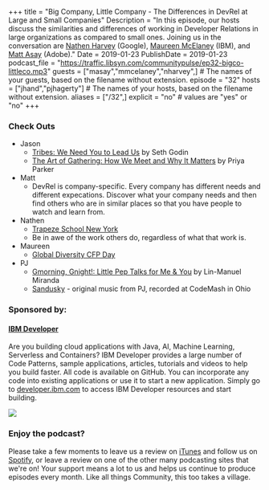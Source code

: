 +++
title = "Big Company, Little Company - The Differences in DevRel at Large and Small Companies"
Description = "In this episode, our hosts discuss the similarities and differences of working in Developer Relations in large organizations as compared to small ones. Joining us in the conversation are [Nathen Harvey](https://twitter.com/nathenharvey) (Google), [Maureen McElaney](https://twitter.com/Mo_Mack) (IBM), and [Matt Asay](https://twitter.com/mjasay) (Adobe)."
Date = 2019-01-23
PublishDate = 2019-01-23
podcast_file = "https://traffic.libsyn.com/communitypulse/ep32-bigco-littleco.mp3"
guests = ["masay","mmcelaney","nharvey",] # The names of your guests, based on the filename without extension.
episode = "32"
hosts = ["jhand","pjhagerty"] # The names of your hosts, based on the filename without extension.
aliases = ["/32",]
explicit = "no" # values are "yes" or "no"
+++
### Check Outs

* Jason
  * [Tribes: We Need You to Lead Us](https://amzn.to/2RYWs4f) by Seth Godin
  * [The Art of Gathering: How We Meet and Why It Matters](https://amzn.to/2S5wAUf) by Priya Parker
* Matt
  * DevRel is company-specific. Every company has different needs and different expecations. Discover what your company needs and then find others who are in similar places so that you have people to watch and learn from.
* Nathen
  * [Trapeze School New York](https://washingtondc.trapezeschool.com/)
  * Be in awe of the work others do, regardless of what that work is.
* Maureen
  * [Global Diversity CFP Day]( https://www.globaldiversitycfpday.com/)
* PJ
  * [Gmorning, Gnight!: Little Pep Talks for Me & You](https://amzn.to/2TaMTMS) by Lin-Manuel Miranda
  * [Sandusky](https://soundcloud.com/single-serving-friends/sandusky) - original music from PJ, recorded at CodeMash in Ohio

### Sponsored by:
#### **[IBM Developer](https://developer.ibm.com/)**

Are you building cloud applications with Java, AI, Machine Learning, Serverless and Containers? IBM Developer provides a large number of Code Patterns, sample applications, articles, tutorials and videos to help you build faster. All code is available on GitHub. You can incorporate any code into existing applications or use it to start a new application. Simply go to [developer.ibm.com](https://developer.ibm.com) to access IBM Developer resources and start building.

![](https://pbs.twimg.com/profile_images/1034839332605972480/9xT-TdbW_400x400.jpg)

### Enjoy the podcast?
Please take a few moments to leave us a review on [iTunes](https://itunes.apple.com/us/podcast/community-pulse/id1218368182?mt=2) and follow us on [Spotify](https://open.spotify.com/show/3I7g5WfMSgpWu38zZMjet?si=565TMb81SaWwrJYbAIeOxQ), or leave a review on one of the other many podcasting sites that we're on! Your support means a lot to us and helps us continue to produce episodes every month. Like all things Community, this too takes a village.
